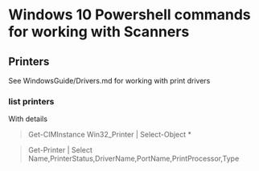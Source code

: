 # Windows 10 Powershell commands for working with Scanners

## Printers

See WindowsGuide/Drivers.md for working with print drivers

### list printers

With details

>   Get-CIMInstance Win32_Printer | Select-Object *

>   Get-Printer | Select Name,PrinterStatus,DriverName,PortName,PrintProcessor,Type
